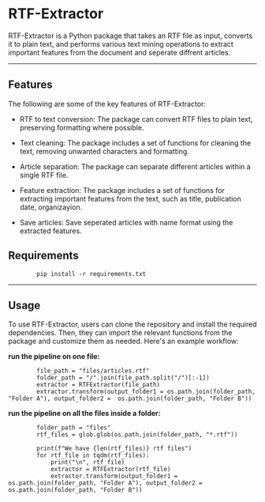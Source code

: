 # RTF-Extractor

RTF-Extractor is a Python package that takes an RTF file as input, converts it to plain text, and performs various text mining operations to extract important features from the document and seperate diffrent articles. 

---
## Features
The following are some of the key features of RTF-Extractor:

* RTF to text conversion: The package can convert RTF files to plain text, preserving formatting where possible.

* Text cleaning: The package includes a set of functions for cleaning the text, removing unwanted characters and formatting.

* Article separation: The package can separate different articles within a single RTF file.

* Feature extraction: The package includes a set of functions for extracting important features from the text, such as title, publication date, organizayion.

* Save articles: Save seperated articles with name format using the extracted features.

## Requirements
            pip install -r requirements.txt
      
---
## Usage
To use RTF-Extractor, users can clone the repository and install the required dependencies. Then, they can import the relevant functions from the package and customize them as needed. Here's an example workflow:

**run the pipeline on one file:**

            file_path = "files/articles.rtf"
            folder_path = "/".join(file_path.split("/")[:-1])
            extractor = RTFExtractor(file_path)
            extractor.transform(output_folder1 = os.path.join(folder_path, "Folder A"), output_folder2 =  os.path.join(folder_path, "Folder B"))


**run the pipeline on all the files inside a folder:**


            folder_path = "files"
            rtf_files = glob.glob(os.path.join(folder_path, "*.rtf"))

            print(f"We have {len(rtf_files)} rtf files")
            for rtf_file in tqdm(rtf_files):
                print("\n", rtf_file)
                extractor = RTFExtractor(rtf_file)
                extractor.transform(output_folder1 = os.path.join(folder_path, "Folder A"), output_folder2 =  os.path.join(folder_path, "Folder B"))
